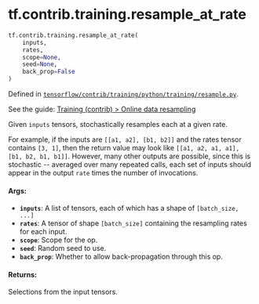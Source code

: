 <div itemscope itemtype="http://developers.google.com/ReferenceObject">
<meta itemprop="name" content="tf.contrib.training.resample_at_rate" />
<meta itemprop="path" content="Stable" />
</div>

# tf.contrib.training.resample_at_rate

``` python
tf.contrib.training.resample_at_rate(
    inputs,
    rates,
    scope=None,
    seed=None,
    back_prop=False
)
```



Defined in [`tensorflow/contrib/training/python/training/resample.py`](https://www.tensorflow.org/code/tensorflow/contrib/training/python/training/resample.py).

See the guide: [Training (contrib) > Online data resampling](../../../../../api_guides/python/contrib.training.md#Online_data_resampling)

Given `inputs` tensors, stochastically resamples each at a given rate.

For example, if the inputs are `[[a1, a2], [b1, b2]]` and the rates
tensor contains `[3, 1]`, then the return value may look like `[[a1,
a2, a1, a1], [b1, b2, b1, b1]]`. However, many other outputs are
possible, since this is stochastic -- averaged over many repeated
calls, each set of inputs should appear in the output `rate` times
the number of invocations.

#### Args:

* <b>`inputs`</b>: A list of tensors, each of which has a shape of `[batch_size, ...]`
* <b>`rates`</b>: A tensor of shape `[batch_size]` containing the resampling rates
     for each input.
* <b>`scope`</b>: Scope for the op.
* <b>`seed`</b>: Random seed to use.
* <b>`back_prop`</b>: Whether to allow back-propagation through this op.


#### Returns:

Selections from the input tensors.